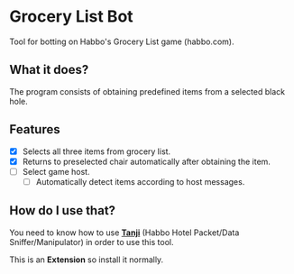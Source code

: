 # Grocery List Bot
Tool for botting on Habbo's Grocery List game (habbo.com).

## What it does?
The program consists of obtaining predefined items from a selected black hole.

## Features
- [x] Selects all three items from grocery list.
- [x] Returns to preselected chair automatically after obtaining the item.
- [ ] Select game host.
  - [ ] Automatically detect items according to host messages.

## How do I use that?
You need to know how to use **[Tanji](https://github.com/ArachisH/Tanji)** (Habbo Hotel Packet/Data Sniffer/Manipulator) in order to use this tool.

This is an **Extension** so install it normally.
